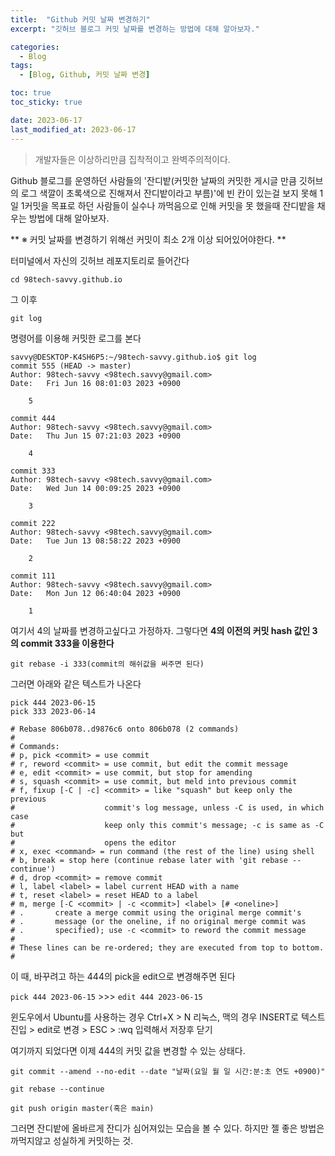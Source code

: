 ```yaml
---
title:  "Github 커밋 날짜 변경하기"
excerpt: "깃허브 블로그 커밋 날짜를 변경하는 방법에 대해 알아보자."

categories:
  - Blog
tags:
  - [Blog, Github, 커밋 날짜 변경]

toc: true
toc_sticky: true

date: 2023-06-17
last_modified_at: 2023-06-17
---
```


>개발자들은 이상하리만큼 집착적이고 완벽주의적이다.

Github 블로그를 운영하던 사람들의 '잔디밭(커밋한 날짜의 커밋한 게시글 만큼 깃허브의 로그 색깔이 초록색으로 진해져서 잔디밭이라고 부름)'에 빈 칸이 있는걸 보지 못해 1일 1커밋을 목표로 하던 사람들이 실수나 까먹음으로 인해 커밋을 못 했을때 잔디밭을 채우는 방법에 대해 알아보자.

** ※ 커밋 날짜를 변경하기 위해선 커밋이 최소 2개 이상 되어있어야한다. **

터미널에서 자신의 깃허브 레포지토리로 들어간다

```shell
cd 98tech-savvy.github.io
```

그 이후

```shell
git log
```

명령어를 이용해 커밋한 로그를 본다

```shell
savvy@DESKTOP-K4SH6P5:~/98tech-savvy.github.io$ git log
commit 555 (HEAD -> master)
Author: 98tech-savvy <98tech.savvy@gmail.com>
Date:   Fri Jun 16 08:01:03 2023 +0900

    5

commit 444
Author: 98tech-savvy <98tech.savvy@gmail.com>
Date:   Thu Jun 15 07:21:03 2023 +0900

    4

commit 333
Author: 98tech-savvy <98tech.savvy@gmail.com>
Date:   Wed Jun 14 00:09:25 2023 +0900

    3

commit 222
Author: 98tech-savvy <98tech.savvy@gmail.com>
Date:   Tue Jun 13 08:58:22 2023 +0900

    2

commit 111
Author: 98tech-savvy <98tech.savvy@gmail.com>
Date:   Mon Jun 12 06:40:04 2023 +0900

    1
```

여기서 4의 날짜를 변경하고싶다고 가정하자. 그렇다면 **4의 이전의 커밋 hash 값인 3의 commit 333을 이용한다**

```shell
git rebase -i 333(commit의 해쉬값을 써주면 된다)
```

그러면 아래와 같은 텍스트가 나온다

```shell
pick 444 2023-06-15
pick 333 2023-06-14

# Rebase 806b078..d9876c6 onto 806b078 (2 commands)
#
# Commands:
# p, pick <commit> = use commit
# r, reword <commit> = use commit, but edit the commit message
# e, edit <commit> = use commit, but stop for amending
# s, squash <commit> = use commit, but meld into previous commit
# f, fixup [-C | -c] <commit> = like "squash" but keep only the previous
#                    commit's log message, unless -C is used, in which case
#                    keep only this commit's message; -c is same as -C but
#                    opens the editor
# x, exec <command> = run command (the rest of the line) using shell
# b, break = stop here (continue rebase later with 'git rebase --continue')
# d, drop <commit> = remove commit
# l, label <label> = label current HEAD with a name
# t, reset <label> = reset HEAD to a label
# m, merge [-C <commit> | -c <commit>] <label> [# <oneline>]
# .       create a merge commit using the original merge commit's
# .       message (or the oneline, if no original merge commit was
# .       specified); use -c <commit> to reword the commit message
#
# These lines can be re-ordered; they are executed from top to bottom.
#
```

이 때, 바꾸려고 하는 444의 pick을 edit으로 변경해주면 된다

``pick 444 2023-06-15`` >>> ``edit 444 2023-06-15``

윈도우에서 Ubuntu를 사용하는 경우 Ctrl+X > N
리눅스, 맥의 경우 INSERT로 텍스트 진입 > edit로 변경 > ESC > :wq 입력해서 저장후 닫기

여기까지 되었다면 이제 444의 커밋 값을 변경할 수 있는 상태다.

```shell
git commit --amend --no-edit --date "날짜(요일 월 일 시간:분:초 연도 +0900)"
```

```shell
git rebase --continue
```

```shell
git push origin master(혹은 main)
```

그러면 잔디밭에 올바르게 잔디가 심어져있는 모습을 볼 수 있다. 하지만 젤 좋은 방법은 까먹지않고 성실하게 커밋하는 것.
